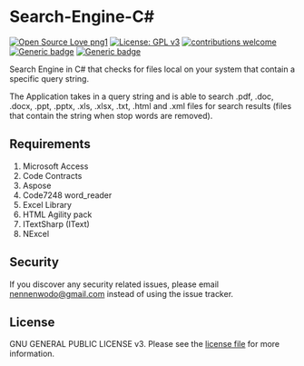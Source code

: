 # Search-Engine-C#
[![Open Source Love png1](https://badges.frapsoft.com/os/v1/open-source.png?v=103)](https://github.com/AdoraNwodo/search-engine-csharp/)
[![License: GPL v3](https://img.shields.io/badge/License-GPL%20v3-blue.svg)](https://github.com/AdoraNwodo/search-engine-csharp/blob/master/LICENSE)
[![contributions welcome](https://img.shields.io/badge/contributions-welcome-brightgreen.svg?style=flat)](https://github.com/AdoraNwodo/search-engine-csharp/issues)
[![Generic badge](https://img.shields.io/badge/build-passed-green.svg)](https://github.com/AdoraNwodo/search-engine-csharp/)
[![Generic badge](https://img.shields.io/badge/coverage-100-green.svg)](https://github.com/AdoraNwodo/search-engine-csharp/)

Search Engine in C# that checks for files local on your system that contain a specific query string.

The Application takes in a query string and is able to search .pdf, .doc, .docx, .ppt, .pptx, .xls, .xlsx, .txt, .html and .xml files for search results (files that contain the string when stop words are removed).


## Requirements
1. Microsoft Access
2. Code Contracts
3. Aspose 
4. Code7248 word_reader
5. Excel Library
6. HTML Agility pack
7. ITextSharp (IText)
8. NExcel


## Security

If you discover any security related issues, please email nennenwodo@gmail.com instead of using the issue tracker.

## License

GNU GENERAL PUBLIC LICENSE v3. Please see the [license file](https://github.com/AdoraNwodo/search-engine-csharp/blob/master/LICENSE) for more information.

